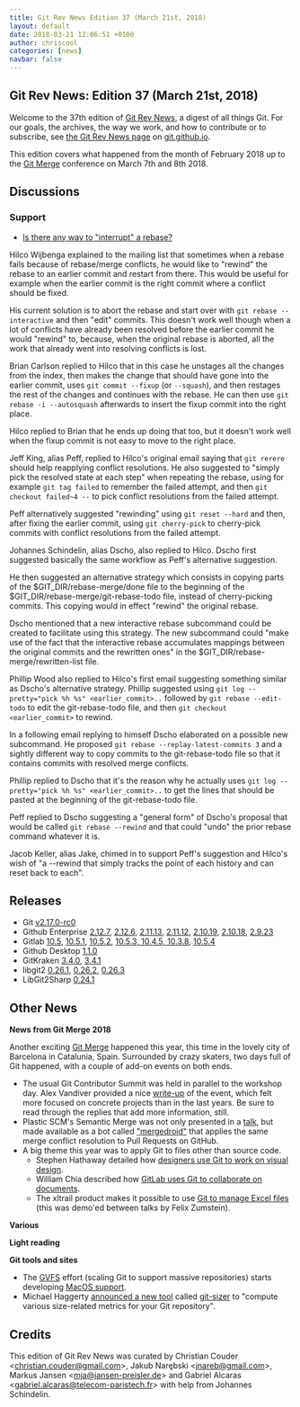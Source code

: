 ```yaml
---
title: Git Rev News Edition 37 (March 21st, 2018)
layout: default
date: 2018-03-21 12:06:51 +0100
author: chriscool
categories: [news]
navbar: false
---
```


## Git Rev News: Edition 37 (March 21st, 2018)

Welcome to the 37th edition of [Git Rev News](https://git.github.io/rev_news/rev_news/),
a digest of all things Git. For our goals, the archives, the way we work, and how to contribute or to
subscribe, see [the Git Rev News page](https://git.github.io/rev_news/rev_news/) on [git.github.io](http://git.github.io).

This edition covers what happened from the month of February 2018 up
to the [Git Merge](https://git-merge.com/) conference on March 7th and 8th 2018.

## Discussions

<!---
### General
-->

<!---
### Reviews
-->


### Support

* [Is there any way to "interrupt" a rebase?](https://public-inbox.org/git/CAE1pOi1XtrWqG7mOdrNt10YoZG0LOAB7i9cc1Gi8oWhULxE57A@mail.gmail.com/)

Hilco Wijbenga explained to the mailing list that sometimes when a
rebase fails because of rebase/merge conflicts, he would like to
"rewind" the rebase to an earlier commit and restart from there. This
would be useful for example when the earlier commit is the right
commit where a conflict should be fixed.

His current solution is to abort the rebase and start over with
`git rebase --interactive` and then "edit" commits. This doesn't work
well though when a lot of conflicts have already been resolved before
the earlier commit he would "rewind" to, because, when the original
rebase is aborted, all the work that already went into resolving
conflicts is lost.

Brian Carlson replied to Hilco that in this case he unstages all the
changes from the index, then makes the change that should have gone
into the earlier commit, uses `git commit --fixup` (or `--squash`),
and then restages the rest of the changes and continues with the
rebase. He can then use `git rebase -i --autosquash` afterwards to
insert the fixup commit into the right place.

Hilco replied to Brian that he ends up doing that too, but it doesn't
work well when the fixup commit is not easy to move to the right
place.

Jeff King, alias Peff, replied to Hilco's original email saying that
`git rerere` should help reapplying conflict resolutions. He also
suggested to "simply pick the resolved state at each step" when
repeating the rebase, using for example `git tag failed` to remember
the failed attempt, and then `git checkout failed~4 --` to pick
conflict resolutions from the failed attempt.

Peff alternatively suggested "rewinding" using `git reset --hard` and
then, after fixing the earlier commit, using `git cherry-pick` to
cherry-pick commits with conflict resolutions from the failed attempt.

Johannes Schindelin, alias Dscho, also replied to Hilco. Dscho first
suggested basically the same workflow as Peff's alternative
suggestion.

He then suggested an alternative strategy which consists in copying
parts of the $GIT_DIR/rebase-merge/done file to the beginning of the
$GIT_DIR/rebase-merge/git-rebase-todo file, instead of cherry-picking
commits. This copying would in effect "rewind" the original rebase.

Dscho mentioned that a new interactive rebase subcommand could be
created to facilitate using this strategy. The new subcommand could
"make use of the fact that the interactive rebase accumulates mappings
between the original commits and the rewritten ones" in the
$GIT_DIR/rebase-merge/rewritten-list file.

Phillip Wood also replied to Hilco's first email suggesting something
similar as Dscho's alternative strategy. Phillip suggested using
`git log --pretty="pick %h %s" <earlier_commit>..` followed by
`git rebase --edit-todo` to edit the git-rebase-todo file, and then
`git checkout <earlier_commit>` to rewind.

In a following email replying to himself Dscho elaborated on a
possible new subcommand. He proposed
`git rebase --replay-latest-commits 3` and a sightly different way to
copy commits to the git-rebase-todo file so that it contains commits
with resolved merge conflicts.

Phillip replied to Dscho that it's the reason why he actually uses
`git log --pretty="pick %h %s" <earlier_commit>..` to get the lines
that should be pasted at the beginning of the git-rebase-todo file.

Peff replied to Dscho suggesting a "general form" of Dscho's proposal
that would be called `git rebase --rewind` and that could "undo" the
prior rebase command whatever it is.

Jacob Keller, alias Jake, chimed in to support Peff's suggestion and
Hilco's wish of "a --rewind that simply tracks the point of each
history and can reset back to each".

<!--- ## Developer Spotlight: -->

## Releases

* Git [v2.17.0-rc0](https://public-inbox.org/git/xmqqwoyc3kir.fsf@gitster-ct.c.googlers.com)
* Github Enterprise [2.12.7](https://enterprise.github.com/releases/2.12.7),
[2.12.6](https://enterprise.github.com/releases/2.12.6),
[2.11.13](https://enterprise.github.com/releases/2.11.13),
[2.11.12](https://enterprise.github.com/releases/2.11.12),
[2.10.19](https://enterprise.github.com/releases/2.10.19),
[2.10.18](https://enterprise.github.com/releases/2.10.18),
[2.9.23](https://enterprise.github.com/releases/2.9.23)
* Gitlab [10.5](https://about.gitlab.com/2018/02/22/gitlab-10-5-released/),
[10.5.1](https://about.gitlab.com/2018/02/22/gitlab-10-5-1-released/),
[10.5.2](https://about.gitlab.com/2018/02/27/gitlab-10-5-2-released/),
[10.5.3, 10.4.5, 10.3.8](https://about.gitlab.com/2018/03/06/security-10-5-3-plus-10-4-5-plus-10-3-8-1st-blog-post/),
[10.5.4](https://about.gitlab.com/2018/03/09/gitlab-10-5-4-released/)
* Github Desktop [1.1.0](https://desktop.github.com/release-notes/)
* GitKraken [3.4.0](https://support.gitkraken.com/release-notes/current#v3-4-0),
[3.4.1](https://support.gitkraken.com/release-notes/current#v3-4-1)
* libgit2 [0.26.1](https://github.com/libgit2/libgit2/releases/tag/v0.26.1), [0.26.2](https://github.com/libgit2/libgit2/releases/tag/v0.26.2), [0.26.3](https://github.com/libgit2/libgit2/releases/tag/v0.26.3)
* LibGit2Sharp [0.24.1](https://github.com/libgit2/libgit2sharp/releases/tag/v0.24.1)

## Other News

__News from Git Merge 2018__

Another exciting [Git Merge](https://git-merge.com/) happened this year, this time in the lovely city of Barcelona in Catalunia, Spain. Surrounded by crazy skaters, two days full of Git happened, with a couple of add-on events on both ends.

* The usual Git Contributor Summit was held in parallel to the workshop day. Alex Vandiver provided a nice [write-up](https://public-inbox.org/git/alpine.DEB.2.20.1803091557510.23109@alexmv-linux/) of the event, which felt more focused on concrete projects than in the last years. Be sure to read through the replies that add more information, still.
* Plastic SCM's Semantic Merge was not only presented in a [talk](https://git-merge.com/#pablo-santos-luaces), but made available as a bot called ["mergedroid"](https://gmaster.io/mergedroid) that applies the same merge conflict resolution to Pull Requests on GitHub.
* A big theme this year was to apply Git to files other than source code.
  * Stephen Hathaway detailed how [designers use Git to work on visual design](https://git-merge.com/#stephen-hathaway).
  * William Chia described how [GitLab uses Git to collaborate on documents](https://git-merge.com/#william-chia).
  * The xltrail product makes it possible to use [Git to manage Excel files](https://www.xltrail.com) (this was demo'ed between talks by Felix Zumstein).

__Various__


__Light reading__


__Git tools and sites__

* The [GVFS](https://gvfs.io/) effort (scaling Git to support massive repositories) starts developing [MacOS support](https://blogs.msdn.microsoft.com/devops/2018/03/15/gvfs-for-mac/).
* Michael Haggerty [announced a new tool](https://public-inbox.org/git/CAMy9T_FaOdLP482YZcMX16mpy_EgM0ok1GKg45rE=X+HTGxSiQ@mail.gmail.com)
called [git-sizer](https://github.com/github/git-sizer) to "compute various size-related metrics for your Git repository".


## Credits

This edition of Git Rev News was curated by
Christian Couder &lt;<christian.couder@gmail.com>&gt;,
Jakub Narębski &lt;<jnareb@gmail.com>&gt;,
Markus Jansen &lt;<mja@jansen-preisler.de>&gt; and
Gabriel Alcaras &lt;<gabriel.alcaras@telecom-paristech.fr>&gt;
with help from Johannes Schindelin.
